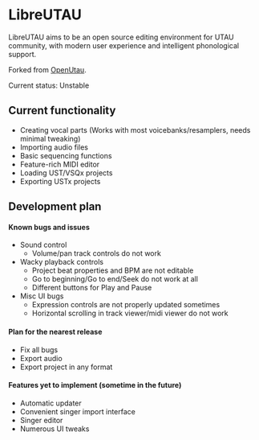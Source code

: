 # LibreUTAU

LibreUTAU aims to be an open source editing environment for UTAU community,
with modern user experience and intelligent phonological support.

Forked from [OpenUtau](https://github.com/stakira/OpenUtau).

Current status: Unstable

## Current functionality

* Creating vocal parts (Works with most voicebanks/resamplers, needs minimal tweaking)
* Importing audio files
* Basic sequencing functions
* Feature-rich MIDI editor
* Loading UST/VSQx projects
* Exporting USTx projects

## Development plan
#### Known bugs and issues
* Sound control
    * Volume/pan track controls do not work
* Wacky playback controls
    * Project beat properties and BPM are not editable
    * Go to beginning/Go to end/Seek do not work at all
    * Different buttons for Play and Pause
* Misc UI bugs
    * Expression controls are not properly updated sometimes
    * Horizontal scrolling in track viewer/midi viewer do not work 
    
#### Plan for the nearest release
* Fix all bugs
* Export audio
* Export project in any format
    
#### Features yet to implement (sometime in the future)
* Automatic updater
* Convenient singer import interface
* Singer editor
* Numerous UI tweaks
   